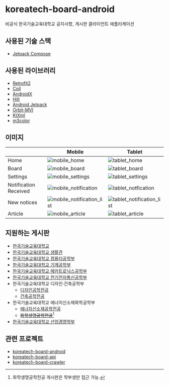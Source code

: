 # koreatech-board-android
비공식 한국기술교육대학교 공지사항, 게시판 클라이언트 애플리케이션

## 사용된 기술 스택
* [Jetpack Compose](https://developer.android.com/jetpack/compose)

## 사용된 라이브러리
* [Retrofit2](https://square.github.io/retrofit/)
* [Coil](https://coil-kt.github.io/coil/)
* [AndroidX](https://developer.android.com/jetpack/androidx)
* [Hilt](https://dagger.dev/hilt/)
* [Android Jetpack](https://developer.android.com/jetpack)
* [Orbit-MVI](https://orbit-mvi.org/)
* [KtXml](https://github.com/kobjects/ktxml)
* [m3color](https://github.com/Kyant0/m3color)


## 이미지
| |Mobile|Tablet|
|---|---|---|
|Home|![mobile_home](https://github.com/kongwoojin/koreatech-board-android/assets/20942714/34613783-84c7-4a04-8adc-cfa5242d329c)|![tablet_home](https://github.com/kongwoojin/koreatech-board-android/assets/20942714/bc039a8f-a7e4-43e2-a68b-8bb475fe539b)|
|Board|![mobile_board](https://github.com/kongwoojin/koreatech-board-android/assets/20942714/7c8f1fa0-46cb-409b-9ba8-f796860ae29a)|![tablet_board](https://github.com/kongwoojin/koreatech-board-android/assets/20942714/5c9ea968-5d86-4364-8483-bf0bb1d69e8a)|
|Settings|![mobile_settings](https://github.com/kongwoojin/koreatech-board-android/assets/20942714/81aa0b4a-2c20-4110-b76a-c49f06f2bc5e)|![tablet_settings](https://github.com/kongwoojin/koreatech-board-android/assets/20942714/5ed58541-c8ff-41c7-b2db-9db9c977c285)|
|Notification Received|![mobile_notification](https://github.com/kongwoojin/koreatech-board-android/assets/20942714/f4450614-b9b5-4d4b-a319-973516bb2d3e)|![tablet_notfication](https://github.com/kongwoojin/koreatech-board-android/assets/20942714/d67a7839-0750-4653-a4a0-b753f3b969c7)|
|New notices|![mobile_notification_list](https://github.com/kongwoojin/koreatech-board-android/assets/20942714/761d9ca9-d926-46d1-a224-45c50e852137)|![tablet_notification_list](https://github.com/kongwoojin/koreatech-board-android/assets/20942714/b30b180d-1610-4af0-912c-1db3eb7cc2c0)|
|Article|![mobile_article](https://github.com/kongwoojin/koreatech-board-android/assets/20942714/fef82ec8-3a4a-407d-83ec-3ec896287c95)|![tablet_article](https://github.com/kongwoojin/koreatech-board-android/assets/20942714/bb50c320-b170-437d-8f4b-20672ab54876)|



## 지원하는 게시판
* [한국기술교육대학교](https://koreatech.ac.kr/)
* [한국기술교육대학교 생활관](https://dorm.koreatech.ac.kr/)
* [한국기술교육대학교 컴퓨터공학부](https://www.koreatech.ac.kr/cse/)
* [한국기술교육대학교 기계공학부](https://www.koreatech.ac.kr/me/)
* [한국기술교육대학교 메카트로닉스공학부](https://www.koreatech.ac.kr/mecha/)
* [한국기술교육대학교 전기전자통신공학부](https://www.koreatech.ac.kr/ite/)
* 한국기술교육대학교 디자인·건축공학부
  * [디자인공학전공](https://www.koreatech.ac.kr/ide/)
  * [건축공학전공](https://www.koreatech.ac.kr/arch/)
* 한국기술교육대학교 에너지신소재화학공학부
  * [에너지신소재공학전공](https://www.koreatech.ac.kr/mse/)
  * ~~[화학생명공학전공](https://www.koreatech.ac.kr/ace/)~~[^1]
* [한국기술교육대학교 산업경영학부](https://www.koreatech.ac.kr/sim/)

## 관련 프로젝트
* [koreatech-board-android](https://github.com/kongwoojin/koreatech-board-android)
* [koreatech-board-api](https://github.com/kongwoojin/koreatech-board-api)
* [koreatech-board-crawler](https://github.com/kongwoojin/koreatech-board-crawler)

[^1]: 화학생명공학전공 게시판은 학부생만 접근 가능.
